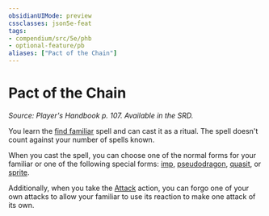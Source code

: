 ```yaml
---
obsidianUIMode: preview
cssclasses: json5e-feat
tags:
- compendium/src/5e/phb
- optional-feature/pb
aliases: ["Pact of the Chain"]
---
```

# Pact of the Chain
*Source: Player's Handbook p. 107. Available in the SRD.*  

You learn the [find familiar](5E2014官方资源/spells/find-familiar.md) spell and can cast it as a ritual. The spell doesn't count against your number of spells known.

When you cast the spell, you can choose one of the normal forms for your familiar or one of the following special forms: [imp](5E2014官方资源/bestiary/fiend/imp.md), [pseudodragon](5E2014官方资源/bestiary/dragon/pseudodragon.md), [quasit](5E2014官方资源/bestiary/fiend/quasit.md), or [sprite](5E2014官方资源/bestiary/fey/sprite.md).

Additionally, when you take the [Attack](5E2014官方资源/规则/actions.md#Attack) action, you can forgo one of your own attacks to allow your familiar to use its reaction to make one attack of its own.